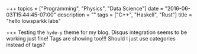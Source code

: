 +++
topics = ["Programming", "Physics", "Data Science"]
date = "2016-06-03T15:44:45-07:00"
description = ""
tags = ["C++", "Haskell", "Rust"]
title = "hello lowsparkk labs"

+++
Testing the ```hyde-y``` theme for my blog. Disqus integration seems to be working
just fine! Tags are showing too!!! Should I just use categories instead
of tags?
